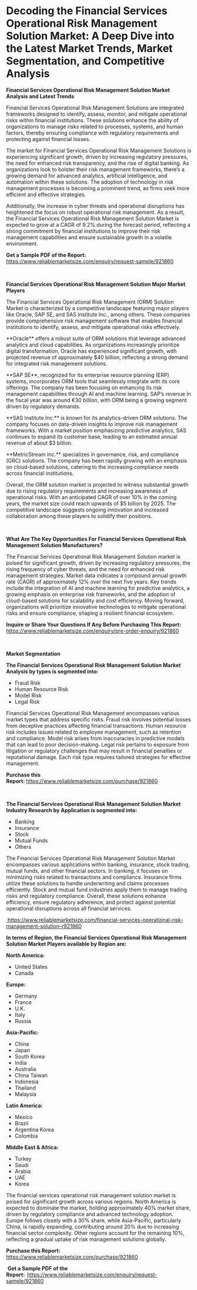 <p><h1>Decoding the Financial Services Operational Risk Management Solution Market: A Deep Dive into the Latest Market Trends, Market Segmentation, and Competitive Analysis</h1></p><p><strong>Financial Services Operational Risk Management Solution Market Analysis and Latest Trends</strong></p>
<p><p>Financial Services Operational Risk Management Solutions are integrated frameworks designed to identify, assess, monitor, and mitigate operational risks within financial institutions. These solutions enhance the ability of organizations to manage risks related to processes, systems, and human factors, thereby ensuring compliance with regulatory requirements and protecting against financial losses.</p><p>The market for Financial Services Operational Risk Management Solutions is experiencing significant growth, driven by increasing regulatory pressures, the need for enhanced risk transparency, and the rise of digital banking. As organizations look to bolster their risk management frameworks, there’s a growing demand for advanced analytics, artificial intelligence, and automation within these solutions. The adoption of technology in risk management processes is becoming a prominent trend, as firms seek more efficient and effective strategies.</p><p>Additionally, the increase in cyber threats and operational disruptions has heightened the focus on robust operational risk management. As a result, the Financial Services Operational Risk Management Solution Market is expected to grow at a CAGR of 9.2% during the forecast period, reflecting a strong commitment by financial institutions to improve their risk management capabilities and ensure sustainable growth in a volatile environment.</p></p>
<p><strong>Get a Sample PDF of the Report:&nbsp;</strong> <a href="https://www.reliablemarketsize.com/enquiry/request-sample/921860?utm_campaign=3569&utm_medium=2&utm_source=Github&utm_content=ia&utm_term=18042025&utm_id=financial-services-operational-risk-management-solution">https://www.reliablemarketsize.com/enquiry/request-sample/921860</a></p>
<p>&nbsp;</p>
<p><strong>Financial Services Operational Risk Management Solution Major Market Players</strong></p>
<p><p>The Financial Services Operational Risk Management (ORM) Solution Market is characterized by a competitive landscape featuring major players like Oracle, SAP SE, and SAS Institute Inc., among others. These companies provide comprehensive risk management software that enables financial institutions to identify, assess, and mitigate operational risks effectively.</p><p>**Oracle** offers a robust suite of ORM solutions that leverage advanced analytics and cloud capabilities. As organizations increasingly prioritize digital transformation, Oracle has experienced significant growth, with projected revenue of approximately $40 billion, reflecting a strong demand for integrated risk management solutions.</p><p>**SAP SE**, recognized for its enterprise resource planning (ERP) systems, incorporates ORM tools that seamlessly integrate with its core offerings. The company has been focusing on enhancing its risk management capabilities through AI and machine learning. SAP’s revenue in the fiscal year was around €30 billion, with ORM being a growing segment driven by regulatory demands.</p><p>**SAS Institute Inc.** is known for its analytics-driven ORM solutions. The company focuses on data-driven insights to improve risk management frameworks. With a market position emphasizing predictive analytics, SAS continues to expand its customer base, leading to an estimated annual revenue of about $3 billion.</p><p>**MetricStream Inc.** specializes in governance, risk, and compliance (GRC) solutions. The company has been rapidly growing with an emphasis on cloud-based solutions, catering to the increasing compliance needs across financial institutions.</p><p>Overall, the ORM solution market is projected to witness substantial growth due to rising regulatory requirements and increasing awareness of operational risks. With an anticipated CAGR of over 10% in the coming years, the market size could reach upwards of $5 billion by 2025. The competitive landscape suggests ongoing innovation and increased collaboration among these players to solidify their positions.</p></p>
<p>&nbsp;</p>
<p><strong>What Are The Key Opportunities For Financial Services Operational Risk Management Solution Manufacturers?</strong></p>
<p><p>The Financial Services Operational Risk Management Solution market is poised for significant growth, driven by increasing regulatory pressures, the rising frequency of cyber threats, and the need for enhanced risk management strategies. Market data indicates a compound annual growth rate (CAGR) of approximately 12% over the next five years. Key trends include the integration of AI and machine learning for predictive analytics, a growing emphasis on enterprise risk frameworks, and the adoption of cloud-based solutions for scalability and cost efficiency. Moving forward, organizations will prioritize innovative technologies to mitigate operational risks and ensure compliance, shaping a resilient financial ecosystem.</p></p>
<p><strong>Inquire or Share Your Questions If Any Before Purchasing This Report:</strong> <a href="https://www.reliablemarketsize.com/enquiry/pre-order-enquiry/921860?utm_campaign=3569&utm_medium=2&utm_source=Github&utm_content=ia&utm_term=18042025&utm_id=financial-services-operational-risk-management-solution">https://www.reliablemarketsize.com/enquiry/pre-order-enquiry/921860</a></p>
<p>&nbsp;</p>
<p><strong>Market Segmentation</strong></p>
<p><strong>The Financial Services Operational Risk Management Solution Market Analysis by types is segmented into:</strong></p>
<p><ul><li>Fraud Risk</li><li>Human Resource Risk</li><li>Model Risk</li><li>Legal Risk</li></ul></p>
<p><p>Financial Services Operational Risk Management encompasses various market types that address specific risks. Fraud risk involves potential losses from deceptive practices affecting financial transactions. Human resource risk includes issues related to employee management, such as retention and compliance. Model risk arises from inaccuracies in predictive models that can lead to poor decision-making. Legal risk pertains to exposure from litigation or regulatory challenges that may result in financial penalties or reputational damage. Each risk type requires tailored strategies for effective management.</p></p>
<p><strong>Purchase this Report:&nbsp;</strong><a href="https://www.reliablemarketsize.com/purchase/921860?utm_campaign=3569&utm_medium=2&utm_source=Github&utm_content=ia&utm_term=18042025&utm_id=financial-services-operational-risk-management-solution">https://www.reliablemarketsize.com/purchase/921860</a></p>
<p>&nbsp;</p>
<p><strong>The Financial Services Operational Risk Management Solution Market Industry Research by Application is segmented into:</strong></p>
<p><ul><li>Banking</li><li>Insurance</li><li>Stock</li><li>Mutual Funds</li><li>Others</li></ul></p>
<p><p>The Financial Services Operational Risk Management Solution Market encompasses various applications within banking, insurance, stock trading, mutual funds, and other financial sectors. In banking, it focuses on minimizing risks related to transactions and compliance. Insurance firms utilize these solutions to handle underwriting and claims processes efficiently. Stock and mutual fund industries apply them to manage trading risks and regulatory compliance. Overall, these solutions enhance efficiency, ensure regulatory adherence, and protect against potential operational disruptions across all financial services.</p></p>
<p><a href="https://www.reliablemarketsize.com/financial-services-operational-risk-management-solution-r921860?utm_campaign=3569&utm_medium=2&utm_source=Github&utm_content=ia&utm_term=18042025&utm_id=financial-services-operational-risk-management-solution">&nbsp;https://www.reliablemarketsize.com/financial-services-operational-risk-management-solution-r921860</a></p>
<p><strong>In terms of Region, the Financial Services Operational Risk Management Solution Market Players available by Region are:</strong></p>
<p>
    <p> <strong> North America: </strong>
        <ul>
            <li>United States</li>
            <li>Canada</li>
        </ul>
        </p> 
    <p> <strong> Europe: </strong>
        <ul>
            <li>Germany</li>
            <li>France</li>
            <li>U.K.</li>
            <li>Italy</li>
            <li>Russia</li>
        </ul>
        </p> 
    <p> <strong> Asia-Pacific: </strong>
        <ul>
            <li>China</li>
            <li>Japan</li>
            <li>South Korea</li>
            <li>India</li>
            <li>Australia</li>
            <li>China Taiwan</li>
            <li>Indonesia</li>
            <li>Thailand</li>
            <li>Malaysia</li>
        </ul>
        </p> 
    <p> <strong> Latin America: </strong>
        <ul>
            <li>Mexico</li>
            <li>Brazil</li>
            <li>Argentina Korea</li>
            <li>Colombia</li>
        </ul>
        </p> 
    <p> <strong> Middle East & Africa: </strong>
        <ul>
            <li>Turkey</li>
            <li>Saudi</li>
            <li>Arabia</li>
            <li>UAE</li>
            <li>Korea</li>
        </ul>
    </p>
    </p>
<p><p>The financial services operational risk management solution market is poised for significant growth across various regions. North America is expected to dominate the market, holding approximately 40% market share, driven by regulatory compliance and advanced technology adoption. Europe follows closely with a 30% share, while Asia-Pacific, particularly China, is rapidly expanding, contributing around 20% due to increasing financial sector complexity. Other regions account for the remaining 10%, reflecting a gradual uptake of risk management solutions globally.</p></p>
<p><strong>Purchase this Report: </strong><a href="https://www.reliablemarketsize.com/purchase/921860?utm_campaign=3569&utm_medium=2&utm_source=Github&utm_content=ia&utm_term=18042025&utm_id=financial-services-operational-risk-management-solution">https://www.reliablemarketsize.com/purchase/921860</a></p>
<p>&nbsp;<strong>Get a Sample PDF of the Report:&nbsp;&nbsp;</strong><a href="https://www.reliablemarketsize.com/enquiry/request-sample/921860?utm_campaign=3569&utm_medium=2&utm_source=Github&utm_content=ia&utm_term=18042025&utm_id=financial-services-operational-risk-management-solution">https://www.reliablemarketsize.com/enquiry/request-sample/921860</a></p>
<p><strong></strong></p>
<p><p></p><p></p><p></p></p>
